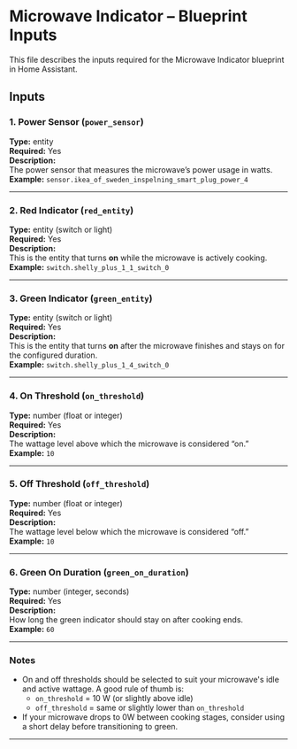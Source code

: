# Microwave Indicator – Blueprint Inputs

This file describes the inputs required for the Microwave Indicator blueprint in Home Assistant.

## Inputs

### 1. Power Sensor (`power_sensor`)
**Type:** entity  
**Required:** Yes  
**Description:**  
The power sensor that measures the microwave’s power usage in watts.  
**Example:** `sensor.ikea_of_sweden_inspelning_smart_plug_power_4`

---

### 2. Red Indicator (`red_entity`)
**Type:** entity (switch or light)  
**Required:** Yes  
**Description:**  
This is the entity that turns **on** while the microwave is actively cooking.  
**Example:** `switch.shelly_plus_1_1_switch_0`

---

### 3. Green Indicator (`green_entity`)
**Type:** entity (switch or light)  
**Required:** Yes  
**Description:**  
This is the entity that turns **on** after the microwave finishes and stays on for the configured duration.  
**Example:** `switch.shelly_plus_1_4_switch_0`

---

### 4. On Threshold (`on_threshold`)
**Type:** number (float or integer)  
**Required:** Yes  
**Description:**  
The wattage level above which the microwave is considered “on.”  
**Example:** `10`

---

### 5. Off Threshold (`off_threshold`)
**Type:** number (float or integer)  
**Required:** Yes  
**Description:**  
The wattage level below which the microwave is considered “off.”  
**Example:** `10`

---

### 6. Green On Duration (`green_on_duration`)
**Type:** number (integer, seconds)  
**Required:** Yes  
**Description:**  
How long the green indicator should stay on after cooking ends.  
**Example:** `60`

---

### Notes

- On and off thresholds should be selected to suit your microwave's idle and active wattage. A good rule of thumb is:
  - `on_threshold` = 10 W (or slightly above idle)
  - `off_threshold` = same or slightly lower than `on_threshold`
- If your microwave drops to 0W between cooking stages, consider using a short delay before transitioning to green.

---
